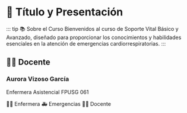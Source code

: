 # 👋 Título y Presentación

::: tip 📚 Sobre el Curso
Bienvenidos al curso de Soporte Vital Básico y Avanzado, diseñado para proporcionar los conocimientos y habilidades esenciales en la atención de emergencias cardiorrespiratorias.
:::

## 👩‍⚕️ Docente

<div class="vp-doc">
  <div class="custom-block instructor">
    <div class="instructor-info">
      <h3>Aurora Vizoso García</h3>
      <p>Enfermera Asistencial FPUSG 061</p>
      <div class="instructor-badges">
        <span class="badge">👩‍⚕️ Enfermera</span>
        <span class="badge">🚑 Emergencias</span>
        <span class="badge">👩‍🏫 Docente</span>
      </div>
    </div>
  </div>
</div>
